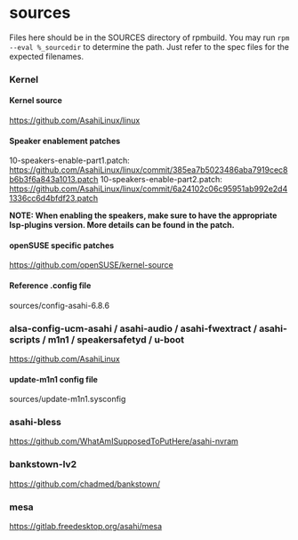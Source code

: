 # sources
Files here should be in the SOURCES directory of rpmbuild. You may run `rpm --eval %_sourcedir` to determine the path. Just refer to the spec files for the expected filenames. 

### Kernel

#### Kernel source
https://github.com/AsahiLinux/linux

#### Speaker enablement patches
10-speakers-enable-part1.patch: https://github.com/AsahiLinux/linux/commit/385ea7b5023486aba7919cec8b6b3f6a843a1013.patch
10-speakers-enable-part2.patch: https://github.com/AsahiLinux/linux/commit/6a24102c06c95951ab992e2d41336cc6d4bfdf23.patch

**NOTE: When enabling the speakers, make sure to have the appropriate lsp-plugins version. More details can be found in the patch.**

#### openSUSE specific patches
https://github.com/openSUSE/kernel-source

#### Reference .config file
sources/config-asahi-6.8.6

### alsa-config-ucm-asahi / asahi-audio / asahi-fwextract / asahi-scripts / m1n1 / speakersafetyd / u-boot
https://github.com/AsahiLinux

#### update-m1n1 config file
sources/update-m1n1.sysconfig

### asahi-bless
https://github.com/WhatAmISupposedToPutHere/asahi-nvram

### bankstown-lv2
https://github.com/chadmed/bankstown/

### mesa
https://gitlab.freedesktop.org/asahi/mesa
 
